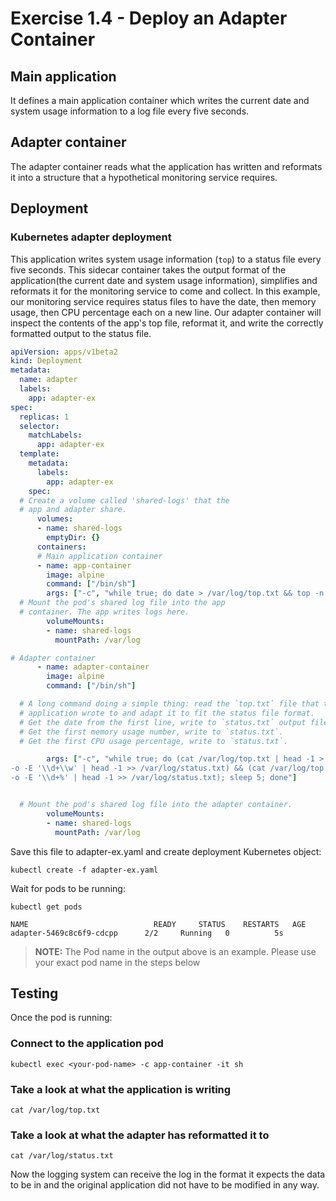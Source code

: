 # Exercise 1.4 - Deploy an Adapter Container

## Main application
It defines a main application container which writes the current date and system usage information to a log file every five seconds. 
## Adapter container 
The adapter container reads what the application has written and reformats it into a structure that a hypothetical monitoring service requires.

## Deployment
### Kubernetes adapter deployment
This application writes system usage information (`top`) to a status file every five seconds. This sidecar container takes the output format of the application(the current date and system usage information), simplifies and reformats it for the monitoring service to come and collect. In this example, our monitoring service requires status files to have the date, then memory usage, then CPU percentage each on a new line. Our adapter container will inspect the contents of the app's top file, reformat it, and write the correctly formatted output to the status file.


```yaml
apiVersion: apps/v1beta2
kind: Deployment
metadata:
  name: adapter
  labels:
    app: adapter-ex
spec:
  replicas: 1
  selector:
    matchLabels:
      app: adapter-ex
  template:
    metadata:
      labels:
        app: adapter-ex
    spec:
  # Create a volume called 'shared-logs' that the
  # app and adapter share.
      volumes:
      - name: shared-logs 
        emptyDir: {}
      containers:
      # Main application container
      - name: app-container
        image: alpine
        command: ["/bin/sh"]
        args: ["-c", "while true; do date > /var/log/top.txt && top -n 1 -b >> /var/log/top.txt; sleep 5;done"]
  # Mount the pod's shared log file into the app 
  # container. The app writes logs here.
        volumeMounts:
        - name: shared-logs
          mountPath: /var/log

# Adapter container
      - name: adapter-container
        image: alpine
        command: ["/bin/sh"]

  # A long command doing a simple thing: read the `top.txt` file that the
  # application wrote to and adapt it to fit the status file format.
  # Get the date from the first line, write to `status.txt` output file.
  # Get the first memory usage number, write to `status.txt`.
  # Get the first CPU usage percentage, write to `status.txt`.

        args: ["-c", "while true; do (cat /var/log/top.txt | head -1 > /var/log/status.txt) && (cat /var/log/top.txt | head -2 | tail -1 | grep
-o -E '\\d+\\w' | head -1 >> /var/log/status.txt) && (cat /var/log/top.txt | head -3 | tail -1 | grep
-o -E '\\d+%' | head -1 >> /var/log/status.txt); sleep 5; done"]


  # Mount the pod's shared log file into the adapter container.
        volumeMounts:
        - name: shared-logs
          mountPath: /var/log
```


Save this file to adapter-ex.yaml and create deployment Kubernetes object:

```
kubectl create -f adapter-ex.yaml
```

Wait for pods to be running:
```console
kubectl get pods
```

```output
NAME                            READY     STATUS    RESTARTS   AGE
adapter-5469c8c6f9-cdcpp      2/2     Running   0          5s
```

>**NOTE:** The Pod name in the output above is an example. Please use your exact pod name in the steps below

## Testing
Once the pod is running:
   
### Connect to the application pod
```console
kubectl exec <your-pod-name> -c app-container -it sh
``` 
### Take a look at what the application is writing
```   
cat /var/log/top.txt
```   
### Take a look at what the adapter has reformatted it to
```   
cat /var/log/status.txt
```

Now the logging system can receive the log in the format it expects the data to be in and the original application did not have to be modified in any way.
